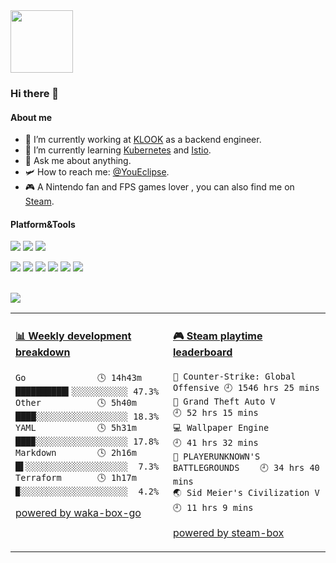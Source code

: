 <img src="https://github.com/YouEclipse/YouEclipse/blob/master/go.gif" width="100">

### Hi there 👋

#### About me

- 🔭 I’m currently working at [KLOOK](https://www.klook.com) as a backend engineer.
- 🌱 I’m currently learning [Kubernetes](https://kubernetes.io) and [Istio](https://istio.io).
- 💬 Ask me about anything.
- 🛩️ How to reach me: [@YouEclipse](https://t.me/YouEclipse).
- 🎮 A Nintendo fan and FPS games lover , you can also find me on [Steam](https://steamcommunity.com/id/jiangzhangzhe).

#### Platform&Tools

[![](https://img.shields.io/badge/macOS-Catalina-d0d1d4?style=flat-square&logo=Apple)](<[https://](https://www.apple.com/macos/catalina/)>)
[![](https://img.shields.io/badge/Ubuntu-20.04%20LTS-E95420?style=flat-square&logo=Ubuntu)](https://ubuntu.com/)
[![](https://img.shields.io/badge/IDE-Visual%20Studio%20Code-blue?style=flat-square&logo=Visual-Studio-Code)](https://code.visualstudio.com/)

[![](https://img.shields.io/badge/-Golang-00ADD8?style=flat-square&logo=go&logoColor=ffffff)](https://golang.org/)
[![](https://img.shields.io/badge/-React-61DAFB?style=flat-square&logo=react&logoColor=ffffff)](https://reactjs.org/)
[![](https://img.shields.io/badge/-Docker-2496ED?style=flat-square&logo=Docker&logoColor=ffffff)](https://www.docker.com/)
[![](https://img.shields.io/badge/-Nginx-269539?style=flat-square&logo=Nginx&logoColor=ffffff)](https://nginx.org/)
[![](https://img.shields.io/badge/-Kubernetes-326CE5?style=flat-square&logo=Kubernetes&logoColor=ffffff)](https://kubernetes.io/)
[![](https://img.shields.io/badge/-istio-466bb0?style=flat-square&logo=data:image/svg+xml;base64,PHN2ZyB4bWxucz0iaHR0cDovL3d3dy53My5vcmcvMjAwMC9zdmciIHZlcnNpb249IjEuMSIgdmlld0JveD0iMCAwIDMyMCAzMjAiPjxnIGlkPSJsb2dvIiBmaWxsPSIjZmZmIj48cG9seWdvbiBpZD0iaHVsbCIgcG9pbnRzPSI4MCAyNTAgMjQwIDI1MCAxNDAgMjgwIDgwIDI1MCIvPjxwb2x5Z29uIGlkPSJtYWluc2FpbCIgcG9pbnRzPSI4MCAyNDAgMTQwIDIzMCAxNDAgMTIwIDgwIDI0MCIvPjxwb2x5Z29uIGlkPSJoZWFkc2FpbCIgcG9pbnRzPSIxNTAgMjMwIDI0MCAyNDAgMTUwIDQwIDE1MCAyMzAiLz48L2c+PC9zdmc+&logoColor=ffffff)](https://istio.io/)

<br>
<img src="https://github.com/YouEclipse/YouEclipse/blob/master/gopher.gif" >

<table>
<tr>
<td valign="top" width="50%">

<!-- waka-box start -->
#### <a href="https://gist.github.com/9bc7025496e478f439b9cd43eba989a4" target="_blank">📊 Weekly development breakdown</a>
```text
Go              🕓 14h43m ██████████▍░░░░░░░░░░░ 47.3%
Other           🕓 5h40m  ████░░░░░░░░░░░░░░░░░░ 18.3%
YAML            🕓 5h31m  ███▉░░░░░░░░░░░░░░░░░░ 17.8%
Markdown        🕓 2h16m  █▌░░░░░░░░░░░░░░░░░░░░  7.3%
Terraform       🕓 1h17m  ▉░░░░░░░░░░░░░░░░░░░░░  4.2%
```
<!-- Powered by https://github.com/YouEclipse/waka-box-go . -->
<!-- waka-box end -->

[powered by waka-box-go](https://github.com/YouEclipse/waka-box-go)

</td>
<td valign="top" width="50%">

<!-- steam-box start -->
#### <a href="https://gist.github.com/8bf56353bcb3a8e798b55b546b9619cf" target="_blank">🎮 Steam playtime leaderboard</a>
```text
🔫 Counter-Strike: Global Offensive 🕘 1546 hrs 25 mins
🚓 Grand Theft Auto V               🕘 52 hrs 15 mins
💻 Wallpaper Engine                 🕘 41 hrs 32 mins
🍳 PLAYERUNKNOWN'S BATTLEGROUNDS    🕘 34 hrs 40 mins
🌏 Sid Meier's Civilization V       🕘 11 hrs 9 mins
```
<!-- Powered by https://github.com/YouEclipse/steam-box . -->
<!-- steam-box end -->

[powered by steam-box](https://github.com/YouEclipse/steam-box)

</td>
</tr>
</table>

<!--
**YouEclipse/YouEclipse** is a ✨ _special_ ✨ repository because its `README.md` (this file) appears on your GitHub profile.

Here are some ideas to get you started:

- 🔭 I’m currently working on [KLOOK](https://www.klook.com)
- 🌱 I’m currently learning Kubernetes and Istio
- 👯 I’m looking to collaborate on ...
- 🤔 I’m looking for help with ...
- 💬 Ask me about ...
- 📫 How to reach me: ...
- 😄 Pronouns: ...
- ⚡ Fun fact: ...
-->
